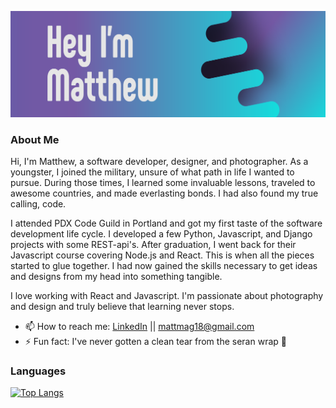 ![alt text](Header.svg)

### About Me
Hi, I'm Matthew, a software developer, designer, and photographer. As a youngster, I joined the military, unsure of what path in life I wanted to pursue. During those times, I learned some invaluable lessons, traveled to awesome countries, and made everlasting bonds. I had also found my true calling, code. 

I attended PDX Code Guild in Portland and got my first taste of the software development life cycle.  I developed a few Python, Javascript, and Django projects with some REST-api's. After graduation, I went back for their Javascript course covering Node.js and React. This is when all the pieces started to glue together. I had now gained the skills necessary to get ideas and designs from my head into something tangible.

I love working with React and Javascript. I'm passionate about photography and design and truly believe that learning never stops.

- 📫 How to reach me: [LinkedIn](www.linkedin.com/in/matthewmagnotta) || mattmag18@gmail.com
- ⚡ Fun fact: I've never gotten a clean tear from the seran wrap 🤙
### Languages
[![Top Langs](https://github-readme-stats.vercel.app/api/top-langs/?username=mattmagnotta&layout=compact)](https://github.com/anuraghazra/github-readme-stats)


<!-- ### Currently Working On
- [Joberino](https://github.com/denvermullets/joberino-portal-api) - A local job scraper that pulls from job sites within the last 24hrs so you can stay on top of unique job postings day to day. Hide jobs you don't want and hides all Senior level jobs. Feel free to fork / clone and make PR's! -->
